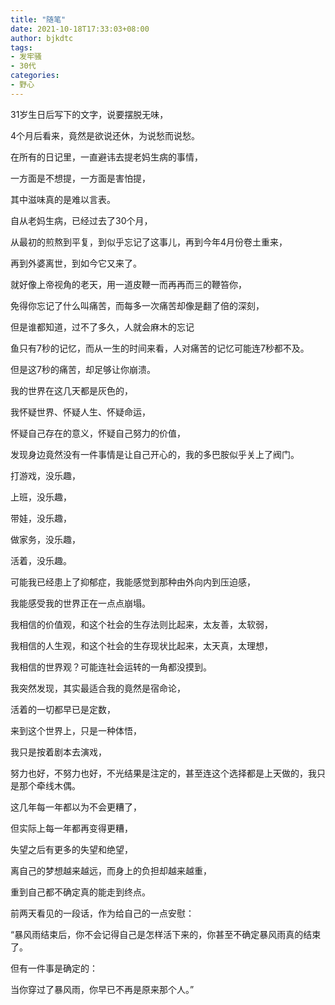 ```yaml
---
title: "随笔"
date: 2021-10-18T17:33:03+08:00
author: bjkdtc
tags:
- 发牢骚
- 30代
categories:
- 野心
---
```


31岁生日后写下的文字，说要摆脱无味，

4个月后看来，竟然是欲说还休，为说愁而说愁。

在所有的日记里，一直避讳去提老妈生病的事情，

一方面是不想提，一方面是害怕提，

其中滋味真的是难以言表。

自从老妈生病，已经过去了30个月，

从最初的煎熬到平复，到似乎忘记了这事儿，再到今年4月份卷土重来，

再到外婆离世，到如今它又来了。

就好像上帝视角的老天，用一道皮鞭一而再再而三的鞭笞你，

免得你忘记了什么叫痛苦，而每多一次痛苦却像是翻了倍的深刻，

但是谁都知道，过不了多久，人就会麻木的忘记

鱼只有7秒的记忆，而从一生的时间来看，人对痛苦的记忆可能连7秒都不及。

但是这7秒的痛苦，却足够让你崩溃。

我的世界在这几天都是灰色的，

我怀疑世界、怀疑人生、怀疑命运，

怀疑自己存在的意义，怀疑自己努力的价值，

发现身边竟然没有一件事情是让自己开心的，我的多巴胺似乎关上了阀门。

打游戏，没乐趣，

上班，没乐趣，

带娃，没乐趣，

做家务，没乐趣，

活着，没乐趣。

可能我已经患上了抑郁症，我能感觉到那种由外向内到压迫感，

我能感受我的世界正在一点点崩塌。

我相信的价值观，和这个社会的生存法则比起来，太友善，太软弱，

我相信的人生观，和这个社会的生存现状比起来，太天真，太理想，

我相信的世界观？可能连社会运转的一角都没摸到。

我突然发现，其实最适合我的竟然是宿命论，

活着的一切都早已是定数，

来到这个世界上，只是一种体悟，

我只是按着剧本去演戏，

努力也好，不努力也好，不光结果是注定的，甚至连这个选择都是上天做的，我只是那个牵线木偶。

这几年每一年都以为不会更糟了，

但实际上每一年都再变得更糟，

失望之后有更多的失望和绝望，

离自己的梦想越来越远，而身上的负担却越来越重，

重到自己都不确定真的能走到终点。

前两天看见的一段话，作为给自己的一点安慰：

“暴风雨结束后，你不会记得自己是怎样活下来的，你甚至不确定暴风雨真的结束了。

但有一件事是确定的：

当你穿过了暴风雨，你早已不再是原来那个人。”
